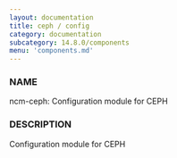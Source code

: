 ```yaml
---
layout: documentation
title: ceph / config
category: documentation
subcategory: 14.8.0/components
menu: 'components.md'
---
```

### NAME

ncm-ceph: Configuration module for CEPH

### DESCRIPTION

Configuration module for CEPH


